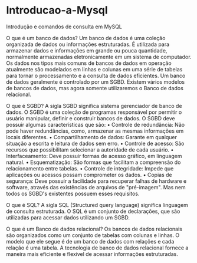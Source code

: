 # Introducao-a-Mysql
Introdução e comandos de consulta em MySQL

O que é um banco de dados?
Um banco de dados é uma coleção organizada de dados ou informações estruturadas. É utilizada para armazenar dados e 
informações em grande ou pouca quantidade, normalmente armazenadas eletronicamente em um sistema de computador. Os dados
nos tipos mais comuns de bancos de dados em operação atualmente são modelados em linhas e colunas em uma série de 
tabelas para tornar o processamento e a consulta de dados eficientes. Um banco de dados geralmente é controlado por um 
SGBD. Existem vários modelos de bancos de dados, mas agora somente utilizaremos o Banco de dados relacional. 

O que é SGBD?
A sigla SGBD significa sistema gerenciador de banco de dados. O SGBD é uma coleção de programas responsável por permitir 
o usuário manipular, definir e construir bancos de dados. O SGBD deve possuir algumas características que são:
•	Controle de redundância: Não pode haver redundâncias, como, armazenar as mesmas informações em locais diferentes.
•	Compartilhamento de dados: Garante em qualquer situação a escrita e leitura de dados sem erro.
•	Controle de acesso: São recursos que possibilitam selecionar a autoridade de cada usuário.
•	Interfaceamento: Deve possuir formas de acesso gráfico, em linguagem natural.
•	Esquematização: São formas que facilitam a compreensão do relacionamento entre tabelas.
•	Controle de integridade: Impede que aplicações ou acessos possam comprometer os dados.
•	Copias de segurança: Deve possuir a facilidade para recuperar falhas de hardware e software, através das existências 
        de arquivos de "pré-imagem".
Mas nem todos os SGBD's existentes possuem esses requisitos.

O que é SQL?
A sigla SQL (Structured query language) significa linguagem de consulta estruturada. O SQL é um conjunto de declarações, 
que são utilizadas para acessar dados utilizando um SGBD.

O que é um Banco de dados relacional?
Os bancos de dados relacionais são organizados como um conjunto de tabelas com colunas e linhas. O modelo que ele segue 
é de um banco de dados com relações e cada relação é uma tabela. A tecnologia de banco de dados relacional fornece a 
maneira mais eficiente e flexível de acessar informações estruturadas.